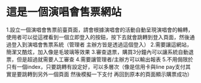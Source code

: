 # 這是一個演唱會售票網站
1.設立一個演唱會售票前臺頁面，請會根據演唱會的活動自動呈現演唱會的輪轉，使用者可以從這裡看到一個立即登入的按鈕，按下去就會跳轉到登入頁面，然後通過登入到演唱會售票系統（管理者 主辦方皆是透過這個登入）
2.需要讓這網站，簡潔又酷炫，加入像是毛玻璃等效果
3.審查退票，購買3分鐘內可以讓系統自動退票，但是超過就需要人工審查
4.需要讓管理者/主辦方可以輸出報表
5.不用侷限於只有一個index，只要跳轉有設定好，可以多層次（像是信用卡與line pay支付其實是要跳轉到另外一個頁面 然後模擬一下支付 再回到原本的頁面顯示購票成功）

